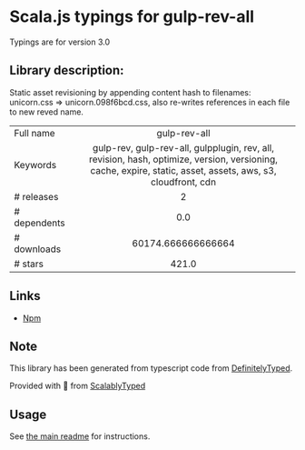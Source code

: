 
# Scala.js typings for gulp-rev-all

Typings are for version 3.0

## Library description:
Static asset revisioning by appending content hash to filenames: unicorn.css => unicorn.098f6bcd.css, also re-writes references in each file to new reved name.

|                    |                 |
| ------------------ | :-------------: |
| Full name          | gulp-rev-all |
| Keywords           | gulp-rev, gulp-rev-all, gulpplugin, rev, all, revision, hash, optimize, version, versioning, cache, expire, static, asset, assets, aws, s3, cloudfront, cdn |
| # releases         | 2 |
| # dependents       | 0.0 |
| # downloads        | 60174.666666666664 |
| # stars            | 421.0 |

## Links
- [Npm](https://www.npmjs.com/package/gulp-rev-all)
    


## Note
This library has been generated from typescript code from [DefinitelyTyped](https://definitelytyped.org).

Provided with :purple_heart: from [ScalablyTyped](https://github.com/oyvindberg/ScalablyTyped)

## Usage
See [the main readme](../../readme.md) for instructions.


